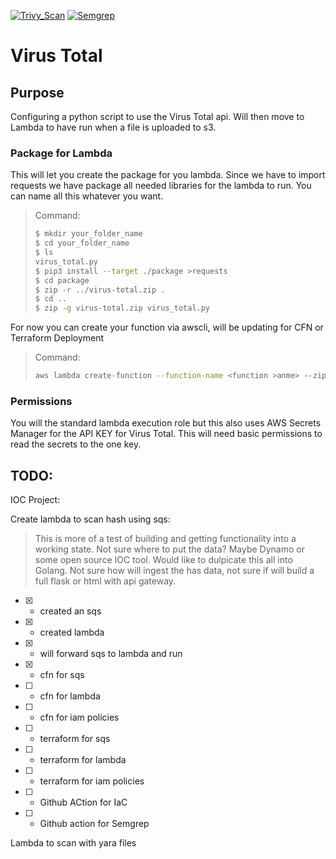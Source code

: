 [![Trivy_Scan](https://github.com/jtberry/vtotal/actions/workflows/trivy.yaml/badge.svg)](https://github.com/jtberry/vtotal/actions/workflows/trivy.yaml)
[![Semgrep](https://github.com/jtberry/vtotal/actions/workflows/semgrep.yml/badge.svg)](https://github.com/jtberry/vtotal/actions/workflows/semgrep.yml)

# Virus Total

## Purpose
Configuring a python script to use the Virus Total api. Will then move to Lambda to have run when a file is uploaded to s3.

### Package for Lambda
This will let you create the package for you lambda. Since we have to import requests we have package all needed libraries for the lambda to run. You can name all this whatever you want.
>Command:
>```bash
>$ mkdir your_folder_name
>$ cd your_folder_name
>$ ls
>virus_total.py
>$ pip3 install --target ./package >requests
>$ cd package
>$ zip -r ../virus-total.zip .
>$ cd ..
>$ zip -g virus-total.zip virus_total.py
>```
For now you can create your function via awscli, will be updating for CFN or Terraform Deployment
>Command:
>```bash
>aws lambda create-function --function-name <function >anme> --zip-file fileb://<your zip file> --handler ><your script name>.lambda_handler --runtime python3.>8 --role arn:aws:iam::<your account:role/<your role>
>```

### Permissions
You will the standard lambda execution role but this also uses AWS Secrets Manager for the API KEY for Virus Total. This will need basic permissions to read the secrets to the one key.

## TODO:
IOC Project:

Create lambda to scan hash using sqs:
> This is more of a test of building and getting functionality into a working state. Not sure where to put the data? Maybe Dynamo or some open source IOC tool. Would like to dulpicate this all into Golang.
Not sure how will ingest the has data, not sure if will build a full flask or html with api gateway.
* [x] - created an sqs
* [x] - created lambda
* [x] - will forward sqs to lambda and run
* [x] - cfn for sqs
* [ ] - cfn for lambda
* [ ] - cfn for iam policies
* [ ] - terraform for sqs
* [ ] - terraform for lambda
* [ ] - terraform for iam policies
* [ ] - Github ACtion for IaC
* [ ] - Github action for Semgrep


Lambda to scan with yara files